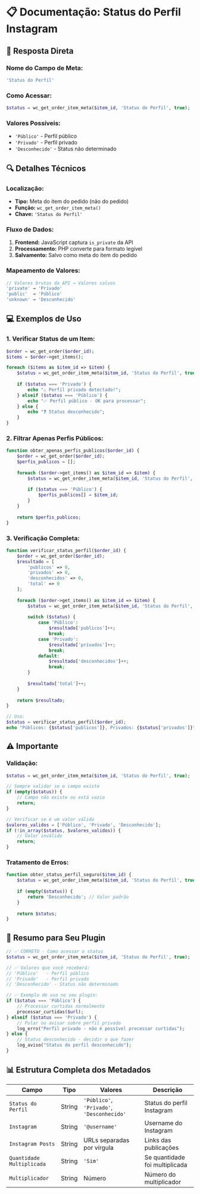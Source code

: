 # 📋 Documentação: Status do Perfil Instagram

## 🎯 **Resposta Direta**

### **Nome do Campo de Meta:**
```php
'Status do Perfil'
```

### **Como Acessar:**
```php
$status = wc_get_order_item_meta($item_id, 'Status do Perfil', true);
```

### **Valores Possíveis:**
- `'Público'` - Perfil público
- `'Privado'` - Perfil privado  
- `'Desconhecido'` - Status não determinado

## 🔍 **Detalhes Técnicos**

### **Localização:**
- **Tipo:** Meta do item do pedido (não do pedido)
- **Função:** `wc_get_order_item_meta()`
- **Chave:** `'Status do Perfil'`

### **Fluxo de Dados:**
1. **Frontend:** JavaScript captura `is_private` da API
2. **Processamento:** PHP converte para formato legível
3. **Salvamento:** Salvo como meta do item do pedido

### **Mapeamento de Valores:**
```php
// Valores brutos da API → Valores salvos
'private' → 'Privado'
'public'  → 'Público'
'unknown' → 'Desconhecido'
```

## 💻 **Exemplos de Uso**

### **1. Verificar Status de um Item:**
```php
$order = wc_get_order($order_id);
$items = $order->get_items();

foreach ($items as $item_id => $item) {
    $status = wc_get_order_item_meta($item_id, 'Status do Perfil', true);
    
    if ($status === 'Privado') {
        echo "⚠️ Perfil privado detectado!";
    } elseif ($status === 'Público') {
        echo "✅ Perfil público - OK para processar";
    } else {
        echo "❓ Status desconhecido";
    }
}
```

### **2. Filtrar Apenas Perfis Públicos:**
```php
function obter_apenas_perfis_publicos($order_id) {
    $order = wc_get_order($order_id);
    $perfis_publicos = [];
    
    foreach ($order->get_items() as $item_id => $item) {
        $status = wc_get_order_item_meta($item_id, 'Status do Perfil', true);
        
        if ($status === 'Público') {
            $perfis_publicos[] = $item_id;
        }
    }
    
    return $perfis_publicos;
}
```

### **3. Verificação Completa:**
```php
function verificar_status_perfil($order_id) {
    $order = wc_get_order($order_id);
    $resultado = [
        'publicos' => 0,
        'privados' => 0,
        'desconhecidos' => 0,
        'total' => 0
    ];
    
    foreach ($order->get_items() as $item_id => $item) {
        $status = wc_get_order_item_meta($item_id, 'Status do Perfil', true);
        
        switch ($status) {
            case 'Público':
                $resultado['publicos']++;
                break;
            case 'Privado':
                $resultado['privados']++;
                break;
            default:
                $resultado['desconhecidos']++;
                break;
        }
        
        $resultado['total']++;
    }
    
    return $resultado;
}

// Uso:
$status = verificar_status_perfil($order_id);
echo "Públicos: {$status['publicos']}, Privados: {$status['privados']}";
```

## ⚠️ **Importante**

### **Validação:**
```php
$status = wc_get_order_item_meta($item_id, 'Status do Perfil', true);

// Sempre validar se o campo existe
if (empty($status)) {
    // Campo não existe ou está vazio
    return;
}

// Verificar se é um valor válido
$valores_validos = ['Público', 'Privado', 'Desconhecido'];
if (!in_array($status, $valores_validos)) {
    // Valor inválido
    return;
}
```

### **Tratamento de Erros:**
```php
function obter_status_perfil_seguro($item_id) {
    $status = wc_get_order_item_meta($item_id, 'Status do Perfil', true);
    
    if (empty($status)) {
        return 'Desconhecido'; // Valor padrão
    }
    
    return $status;
}
```

## 🎯 **Resumo para Seu Plugin**

```php
// ✅ CORRETO - Como acessar o status
$status = wc_get_order_item_meta($item_id, 'Status do Perfil', true);

// ✅ Valores que você receberá:
// 'Público'   - Perfil público
// 'Privado'   - Perfil privado
// 'Desconhecido' - Status não determinado

// ✅ Exemplo de uso no seu plugin:
if ($status === 'Público') {
    // Processar curtidas normalmente
    processar_curtidas($url);
} elseif ($status === 'Privado') {
    // Pular ou avisar sobre perfil privado
    log_erro("Perfil privado - não é possível processar curtidas");
} else {
    // Status desconhecido - decidir o que fazer
    log_aviso("Status do perfil desconhecido");
}
```

## 📊 **Estrutura Completa dos Metadados**

| Campo | Tipo | Valores | Descrição |
|-------|------|---------|-----------|
| `Status do Perfil` | String | `'Público'`, `'Privado'`, `'Desconhecido'` | Status do perfil Instagram |
| `Instagram` | String | `'@username'` | Username do Instagram |
| `Instagram Posts` | String | URLs separadas por vírgula | Links das publicações |
| `Quantidade Multiplicada` | String | `'Sim'` | Se quantidade foi multiplicada |
| `Multiplicador` | String | Número | Número do multiplicador |
